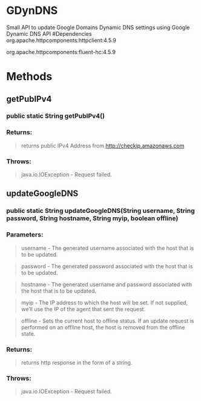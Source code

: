 # GDynDNS
Small API to update Google Domains Dynamic DNS settings using Google Dynamic DNS API
#Dependencies
org.apache.httpcomponents:httpclient:4.5.9

org.apache.httpcomponents:fluent-hc:4.5.9

# Methods
## getPubIPv4

### public static String getPubIPv4()

### Returns:
> returns public IPv4 Address from http://checkip.amazonaws.com
### Throws:
> java.io.IOException - Request failed.

## updateGoogleDNS
### public static String updateGoogleDNS(String username, String password, String hostname, String myip, boolean offline)
                                  
### Parameters:
> username - The generated username associated with the host that is to be updated.

> password - The generated password associated with the host that is to be updated.

> hostname - The generated username and password associated with the host that is to be updated.

> myip - The IP address to which the host will be set. If not supplied, we’ll use the IP of the agent that sent the request.

> offline - Sets the current host to offline status. If an update request is performed on an offline host, the host is removed from the offline state.

### Returns:
> returns http response in the form of a string.
### Throws:
> java.io.IOException - Request failed.
